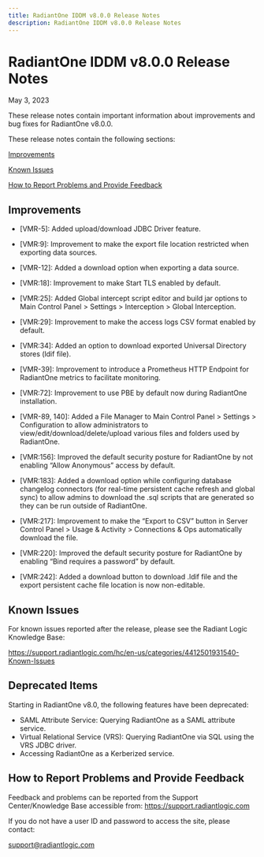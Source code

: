 ```yaml
---
title: RadiantOne IDDM v8.0.0 Release Notes
description: RadiantOne IDDM v8.0.0 Release Notes
---
```


# RadiantOne IDDM v8.0.0 Release Notes

May 3, 2023

These release notes contain important information about improvements and bug fixes for RadiantOne v8.0.0.

These release notes contain the following sections:

[Improvements](#improvements)

[Known Issues](#known-issues)

[How to Report Problems and Provide Feedback](#how-to-report-problems-and-provide-feedback)

## Improvements

- [VMR-5]: Added upload/download JDBC Driver feature. 

- [VMR:9]: Improvement to make the export file location restricted when exporting data sources. 

- [VMR-12]: Added a download option when exporting a data source. 

- [VMR:18]: Improvement to make Start TLS enabled by default.  

- [VMR:25]: Added Global intercept script editor and build jar options to Main Control Panel > Settings > Interception > Global Interception. 

- [VMR:29]: Improvement to make the access logs CSV format enabled by default.  

- [VMR:34]: Added an option to download exported Universal Directory stores (ldif file).  

- [VMR-39]: Improvement to introduce a Prometheus HTTP Endpoint for RadiantOne metrics to facilitate monitoring.  

- [VMR:72]: Improvement to use PBE by default now during RadiantOne installation. 

- [VMR-89, 140]: Added a File Manager to Main Control Panel > Settings > Configuration to allow administrators to view/edit/download/delete/upload various files and folders used by RadiantOne.  

- [VMR:156]: Improved the default security posture for RadiantOne by not enabling “Allow Anonymous” access by default.  

- [VMR:183]: Added a download option while configuring database changelog connectors (for real-time persistent cache refresh and global sync) to allow admins to download the .sql scripts that are generated so they can be run outside of RadiantOne. 

- [VMR:217]: Improvement to make the “Export to CSV” button in Server Control Panel > Usage & Activity > Connections & Ops automatically download the file. 

- [VMR:220]: Improved the default security posture for RadiantOne by enabling “Bind requires a password” by default.  

- [VMR:242]: Added a download button to download .ldif file and the export persistent cache file location is now non-editable.  



## Known Issues

For known issues reported after the release, please see the Radiant Logic Knowledge Base: 

https://support.radiantlogic.com/hc/en-us/categories/4412501931540-Known-Issues

## Deprecated Items

Starting in RadiantOne v8.0, the following features have been deprecated:
- SAML Attribute Service: Querying RadiantOne as a SAML attribute service.
- Virtual Relational Service (VRS): Querying RadiantOne via SQL using the VRS JDBC driver.
- Accessing RadiantOne as a Kerberized service.

## How to Report Problems and Provide Feedback

Feedback and problems can be reported from the Support Center/Knowledge Base accessible from: https://support.radiantlogic.com

If you do not have a user ID and password to access the site, please contact: 

support@radiantlogic.com
